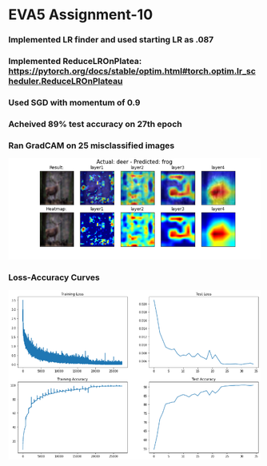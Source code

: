 # EVA5 Assignment-10
### Implemented LR finder and used starting LR as .087
### Implemented ReduceLROnPlatea: https://pytorch.org/docs/stable/optim.html#torch.optim.lr_scheduler.ReduceLROnPlateau
### Used SGD with momentum of 0.9
### Acheived 89% test accuracy on 27th epoch
### Ran GradCAM on 25 misclassified images
![alt text](https://github.com/bharathbolla/EVA4/blob/S10/Misclassified%20Images/gradcam_incorrect_0_tfrog_pdeer.png)

### Loss-Accuracy Curves
![alt text](https://github.com/bharathbolla/EVA4/blob/S10/assignment_10%20train_test_plot.png)


